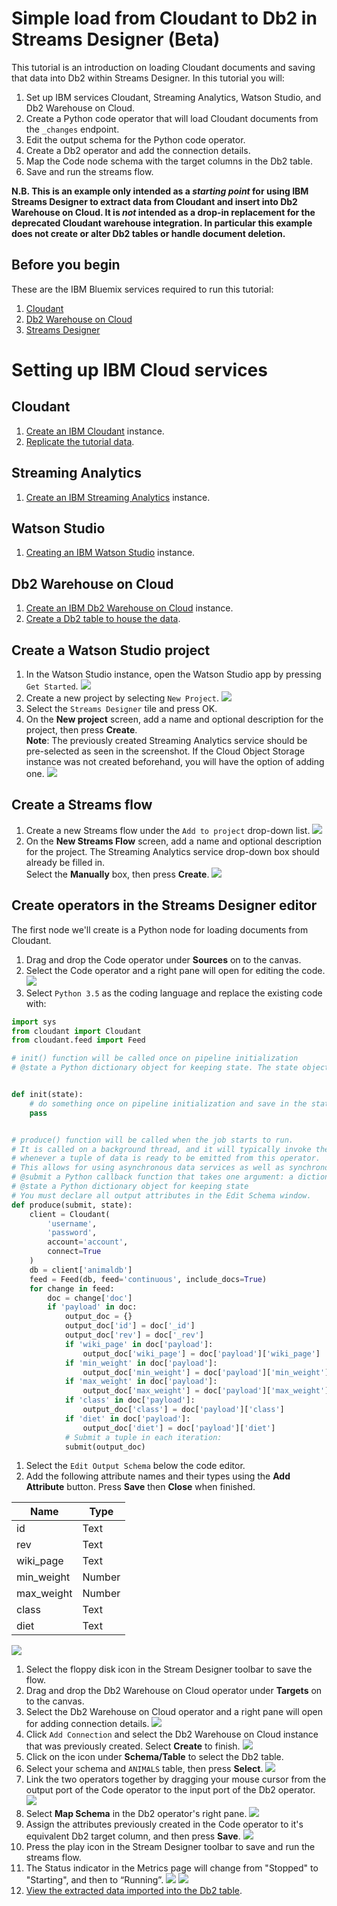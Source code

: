 # Simple load from Cloudant to Db2 in Streams Designer (Beta)
This tutorial is an introduction on loading Cloudant documents and saving that data into Db2 within Streams Designer.
In this tutorial you will:

1. Set up IBM services Cloudant, Streaming Analytics, Watson Studio, and Db2 Warehouse on Cloud.
1. Create a Python code operator that will load Cloudant documents from the `_changes` endpoint.
1. Edit the output schema for the Python code operator.
1. Create a Db2 operator and add the connection details.
1. Map the Code node schema with the target columns in the Db2 table.
1. Save and run the streams flow.

**N.B. This is an example only intended as a _starting point_ for using IBM Streams Designer to extract data from Cloudant and insert into Db2 Warehouse on Cloud. It is _not_ intended as a drop-in replacement for the deprecated Cloudant warehouse integration. In particular this example does not create or alter Db2 tables or handle document deletion.**

## Before you begin 

These are the IBM Bluemix services required to run this tutorial:
1. [Cloudant](https://console.bluemix.net/catalog/services/cloudant-nosql-db)
1. [Db2 Warehouse on Cloud](https://console.bluemix.net/catalog/services/dashdb)
1. [Streams Designer](https://www.ibm.com/cloud/streams-designer)

# Setting up IBM Cloud services

## Cloudant
1. [Create an IBM Cloudant](../cloudant/create.md) instance.
1. [Replicate the tutorial data](../cloudant/replicate.md).

## Streaming Analytics
1. [Create an IBM Streaming Analytics](../streaming-analytics/create.md) instance.

## Watson Studio
1. [Creating an IBM Watson Studio](../watson-studio/create.md) instance.

## Db2 Warehouse on Cloud
1. [Create an IBM Db2 Warehouse on Cloud](../db2/create.md) instance.
1. [Create a Db2 table to house the data](../db2/animaldb_table.md).

## Create a Watson Studio project
1. In the Watson Studio instance, open the Watson Studio app by pressing `Get Started`.
![](get-started-watson-studio.png)
1. Create a new project by selecting `New Project`.
![](new-project-watson-studio.png)
1. Select the `Streams Designer` tile and press OK.
1. On the **New project** screen, add a name and optional description for the project, then press **Create**.<br/>
**Note**: The previously created Streaming Analytics service should be pre-selected as seen in the screenshot.  If the 
Cloud Object Storage instance was not created beforehand, you will have the option of adding one.
![](create-new-project-watson-studio.png) 

## Create a Streams flow
1. Create a new Streams flow under the `Add to project` drop-down list.
![](streams-flow-watson-studio.png)
1. On the **New Streams Flow** screen, add a name and optional description for the project. 
The Streaming Analytics service drop-down box should already be filled in.  
Select the **Manually** box, then press **Create**.
![](create-streams-flow-watson-studio.png)

## Create operators in the Streams Designer editor
The first node we'll create is a Python node for loading documents from Cloudant.
1. Drag and drop the Code operator under **Sources** on to the canvas.
1. Select the Code operator and a right pane will open for editing the code.
![](code-operator-streams-designer.png)
1. Select `Python 3.5` as the coding language and replace the existing code with:
```python
import sys
from cloudant import Cloudant
from cloudant.feed import Feed

# init() function will be called once on pipeline initialization
# @state a Python dictionary object for keeping state. The state object is passed to the produce function


def init(state):
    # do something once on pipeline initialization and save in the state object
    pass


# produce() function will be called when the job starts to run.
# It is called on a background thread, and it will typically invoke the 'submit()' callback
# whenever a tuple of data is ready to be emitted from this operator.
# This allows for using asynchronous data services as well as synchronous data generation or retrieval.
# @submit a Python callback function that takes one argument: a dictionary representing a single tuple.
# @state a Python dictionary object for keeping state
# You must declare all output attributes in the Edit Schema window.
def produce(submit, state):
    client = Cloudant(
        'username',
        'password',
        account='account',
        connect=True
    )
    db = client['animaldb']
    feed = Feed(db, feed='continuous', include_docs=True)
    for change in feed:
        doc = change['doc']
        if 'payload' in doc:
            output_doc = {}
            output_doc['id'] = doc['_id']
            output_doc['rev'] = doc['_rev']
            if 'wiki_page' in doc['payload']:
                output_doc['wiki_page'] = doc['payload']['wiki_page']
            if 'min_weight' in doc['payload']:
                output_doc['min_weight'] = doc['payload']['min_weight']
            if 'max_weight' in doc['payload']:
                output_doc['max_weight'] = doc['payload']['max_weight']
            if 'class' in doc['payload']:
                output_doc['class'] = doc['payload']['class']
            if 'diet' in doc['payload']:
                output_doc['diet'] = doc['payload']['diet']
            # Submit a tuple in each iteration:
            submit(output_doc)
```
1. Select the `Edit Output Schema` below the code editor.
1. Add the following attribute names and their types using the **Add Attribute** button.
Press **Save** then **Close** when finished.

Name | Type
--- | --- 
id | Text
rev | Text
wiki_page | Text
min_weight | Number
max_weight | Number
class | Text
diet | Text
![](attributes-code-streams-designer.png)

1. Select the floppy disk icon in the Stream Designer toolbar to save the flow.
1. Drag and drop the Db2 Warehouse on Cloud operator under **Targets** on to the canvas.
1. Select the Db2 Warehouse on Cloud operator and a right pane will open for adding connection details.
![](db2-operator-streams-designer.png)
1. Click `Add Connection` and select the Db2 Warehouse on Cloud instance that was previously created.
Select **Create** to finish.
![](db2-operator-add-connection.png)
1. Click on the icon under **Schema/Table** to select the Db2 table.
1. Select your schema and `ANIMALS` table, then press **Select**.
![](select-schema-table-db2-operator.png)
1. Link the two operators together by dragging your mouse cursor from the output port of the Code operator to the input 
port of the Db2 operator.
![](link-operators-streams-designer.png)
1. Select **Map Schema** in the Db2 operator's right pane.
![](map-schema-db2-operator.png)
1. Assign the attributes previously created in the Code operator to it's equivalent Db2 target column, and then press **Save**.
![](assign-attributes-db2-operator.png)
1. Press the play icon in the Stream Designer toolbar to save and run the streams flow.
1. The Status indicator in the Metrics page will change from "Stopped" to "Starting", and then to “Running”.
![](starting)
![](running)
1. [View the extracted data imported into the Db2 table](../db2/view_data.md).


